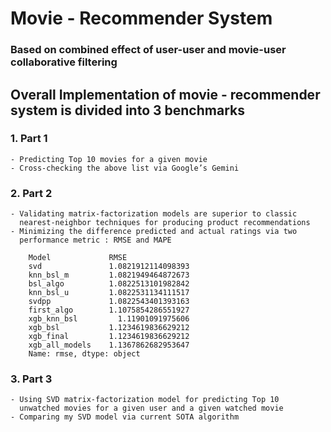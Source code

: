 # Movie - Recommender System

### Based on combined effect of user-user and movie-user collaborative filtering

## Overall Implementation of movie - recommender system is divided into 3 benchmarks

### 1. Part 1

    - Predicting Top 10 movies for a given movie
    - Cross-checking the above list via Google’s Gemini

### 2. Part 2

    - Validating matrix-factorization models are superior to classic
      nearest-neighbor techniques for producing product recommendations
    - Minimizing the difference predicted and actual ratings via two
      performance metric : RMSE and MAPE

```
    Model             RMSE
    svd               1.0821912114098393
    knn_bsl_m         1.0821949464872673
    bsl_algo          1.0822513101982842
    knn_bsl_u         1.0822531134111517
    svdpp             1.0822543401393163
    first_algo        1.1075854286551927
    xgb_knn_bsl         1.11901091975606
    xgb_bsl           1.1234619836629212
    xgb_final         1.1234619836629212
    xgb_all_models    1.1367862682953647
    Name: rmse, dtype: object
```

### 3. Part 3

    - Using SVD matrix-factorization model for predicting Top 10
      unwatched movies for a given user and a given watched movie
    - Comparing my SVD model via current SOTA algorithm
